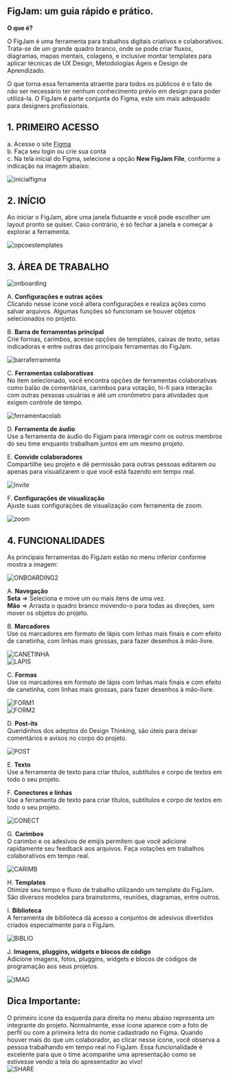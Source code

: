 ## FigJam: um guia rápido e prático.


**O que é?**

O FigJam é uma ferramenta para trabalhos digitais criativos e colaborativos. Trata-se de um grande quadro branco, onde se pode criar fluxos, diagramas, mapas mentais, colagens, e inclusive montar templates para aplicar técnicas de UX Design, Metodologias Ágeis e Design de Aprendizado. 

O que torna essa ferramenta atraente para todos os públicos é o fato de não ser necessário ter nenhum conhecimento prévio em design para poder utilizá-la. O FigJam é parte conjunta do Figma, este sim mais adequado para designers profissionais.

## 1. PRIMEIRO ACESSO

a. Acesse o site [Figma](www.figma.com.br)  
b. Faça seu login ou crie sua conta  
c. Na tela inicial do Figma, selecione a opção **New FigJam File**, conforme a indicação na imagem abaixo:    

![inicialfigma](imagem)  

## 2. INÍCIO
Ao iniciar o FigJam, abre uma janela flutuante e você pode escolher um layout pronto se quiser. Caso contrário, é só fechar a janela e começar a explorar a ferramenta.  

![opcoestemplates](imagem)

## 3. ÁREA DE TRABALHO   

![onboarding](https://help.figma.com/hc/en-us/articles/1500004362321-Guide-to-FigJam)

A. **Configurações e outras ações**  
Clicando nesse ícone você altera configurações e realiza ações como salvar arquivos. Algumas funções só funcionam se houver objetos selecionados no projeto.  
   
    
B. **Barra de ferramentas principal**  
Crie formas, carimbos, acesse opções de templates, caixas de texto, setas indicadoras e entre outras das principais ferramentas do FigJam.  

![barraferramenta](imagem)

C. **Ferramentas colaborativas**  
No item selecionado, você encontra opções de ferramentas colaborativas como balão de comentários, carimbos para votação, hi-fi para interação com outras pessoas usuárias e até um cronômetro para atividades que exigem controle de tempo.  

![ferramentacolab](imagem)

D. **Ferramenta de áudio**  
Use a ferramenta de áudio do Figjam para interagir com os outros membros do seu time enquanto trabalham juntos em um mesmo projeto.

E. **Convide colaboradores**  
Compartilhe seu projeto e dê permissão para outras pessoas editarem ou apenas para visualizarem o que você está fazendo em tempo real.      

![invite](imagem)

F. **Configurações de visualização**  
Ajuste suas configurações de visualização com ferramenta de zoom.  

![zoom](imagem)

## 4. FUNCIONALIDADES
As principais ferramentas do FigJam estão no menu inferior conforme mostra a imagem:  

![ONBOARDING2](https://help.figma.com/hc/en-us/articles/1500004362321-Guide-to-FigJam)

A. **Navegação**   
    **Seta** ⇒ Seleciona e move um ou mais itens de uma vez.  
    **Mão** ⇒ Arrasta o quadro branco movendo-o para todas as direções, sem mover os objetos do projeto.
    
B. **Marcadores**    
Use os marcadores em formato de lápis com linhas mais finais e com efeito de canetinha, com linhas mais grossas, para fazer desenhos à mão-livre.  

![CANETINHA](imagem)  
![LAPIS](imagem)

C. **Formas**  
Use os marcadores em formato de lápis com linhas mais finais e com efeito de canetinha, com linhas mais grossas, para fazer desenhos à mão-livre.  

![FORM1](imagem)    
![FORM2](imagem)

D. **Post-its**  
Queridinhos dos adeptos do Design Thinking, são úteis para deixar comentários e avisos no corpo do projeto.  

![POST](imagem)

E. **Texto**  
Use a ferramenta de texto para criar títulos, subtítulos e corpo de textos em todo o seu projeto.

F. **Conectores e linhas**  
Use a ferramenta de texto para criar títulos, subtítulos e corpo de textos em todo o seu projeto.  

![CONECT](imagem)

G. **Carimbos**  
O carimbo e os adesivos de emijis permitem que você adicione rapidamente seu feedback aos arquivos. Faça votações em trabalhos colaborativos em tempo real.

![CARIMB](imagem)  

H. **Templates**  
Otimize seu tempo e fluxo de trabalho utilizando um template do FigJam. São diversos modelos para brainstorms, reuniões, diagramas, entre outros.  

I. **Biblioteca**   
A ferramenta de biblioteca dá acesso a conjuntos de adesivos divertidos criados especialmente para o FigJam.  

![BIBLIO](imagem)

J. **Imagens, pluggins, widgets e blocos de código**  
Adicione imagens, fotos, pluggins, widgets e blocos de códigos de programação aos seus projetos.  

![IMAG](imagem)


## Dica Importante:
O primeiro ícone da esquerda para direita no menu abaixo representa um integrante do projeto. Normalmente, esse ícone aparece com a foto de perfil ou com a primeira letra do nome cadastrado no Figma. Quando houver mais do que um colaborador, ao clicar nesse ícone, você observa a pessoa trabalhando em tempo real no FigJam. Essa funcionalidade é excelente para que o time acompanhe uma apresentação como se estivesse vendo a tela do apresentador ao vivo!   
![SHARE](imagem)


